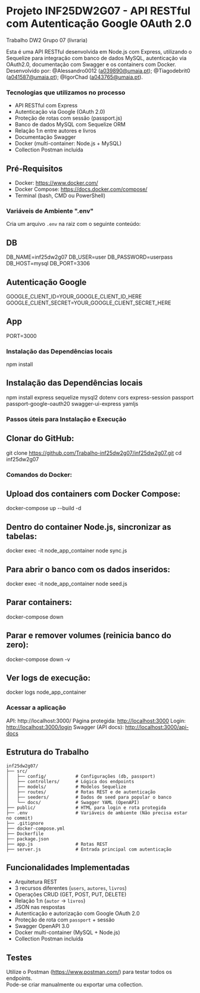 # Projeto INF25DW2G07 - API RESTful com Autenticação Google OAuth 2.0
Trabalho DW2 Grupo 07 (livraria)

Esta é uma API RESTful desenvolvida em Node.js com Express, utilizando o Sequelize para integração com banco de dados MySQL, autenticação via OAuth2.0, documentação com Swagger e os containers com Docker.  
Desenvolvido por: @Alessandro0012 (a039890@umaia.pt); @Tiagodebrit0 (a041587@umaia.pt); @IgorChad (a043765@umaia.pt).

### Tecnologias que utilizamos no processo
- API RESTful com Express
- Autenticação via Google (OAuth 2.0)
- Proteção de rotas com sessão (passport.js)
- Banco de dados MySQL com Sequelize ORM
- Relação 1:n entre autores e livros
- Documentação Swagger
- Docker (multi-container: Node.js + MySQL)
- Collection Postman incluída

## Pré-Requisitos
- Docker: https://www.docker.com/  
- Docker Compose: https://docs.docker.com/compose/  
- Terminal (bash, CMD ou PowerShell)

### Variáveis de Ambiente ".env"
Cria um arquivo `.env` na raiz com o seguinte conteúdo:

## DB
DB_NAME=inf25dw2g07
DB_USER=user
DB_PASSWORD=userpass
DB_HOST=mysql
DB_PORT=3306

## Autenticação Google
GOOGLE_CLIENT_ID=YOUR_GOOGLE_CLIENT_ID_HERE
GOOGLE_CLIENT_SECRET=YOUR_GOOGLE_CLIENT_SECRET_HERE

## App
PORT=3000

### Instalação das Dependências locais
npm install
## Instalação das Dependências locais
npm install express sequelize mysql2 dotenv cors express-session passport passport-google-oauth20 swagger-ui-express yamljs

### Passos úteis para Instalação e Execução
## Clonar do GitHub:
git clone https://github.com/Trabalho-inf25dw2g07/inf25dw2g07.git
cd inf25dw2g07

### Comandos do Docker:
## Upload dos containers com Docker Compose:
docker-compose up --build -d
## Dentro do container Node.js, sincronizar as tabelas:
docker exec -it node_app_container node sync.js
## Para abrir o banco com os dados inseridos:
docker exec -it node_app_container node seed.js
## Parar containers:
docker-compose down
## Parar e remover volumes (reinicia banco do zero):
docker-compose down -v
## Ver logs de execução:
docker logs node_app_container

### Acessar a aplicação
API: http://localhost:3000/ 
Página protegida: [http://localhost:3000](http://localhost:3000)
Login: [http://localhost:3000/login](http://localhost:3000/login)
Swagger (API docs): [http://localhost:3000/api-docs](http://localhost:3000/api-docs)

## Estrutura do Trabalho
```
inf25dw2g07/
├── src/
│   ├── config/           # Configurações (db, passport)
│   ├── controllers/      # Lógica dos endpoints
│   ├── models/           # Modelos Sequelize
│   ├── routes/           # Rotas REST e de autenticação
│   ├── seeders/          # Dados de seed para popular o banco
│   └── docs/             # Swagger YAML (OpenAPI)
├── public/               # HTML para login e rota protegida
├── .env                  # Variáveis de ambiente (Não precisa estar no commit)
├── .gitignore
├── docker-compose.yml
├── Dockerfile
├── package.json
├── app.js                # Rotas REST
├── server.js             # Entrada principal com autenticação
```

## Funcionalidades Implementadas 
- Arquitetura REST
- 3 recursos diferentes (`users`, `autores`, `livros`)
- Operações CRUD (GET, POST, PUT, DELETE)
- Relação 1:n (`autor` → `livros`)
- JSON nas respostas
- Autenticação e autorização com Google OAuth 2.0
- Proteção de rota com `passport` + sessão
- Swagger OpenAPI 3.0
- Docker multi-container (MySQL + Node.js)
- Collection Postman incluída

## Testes
Utilize o Postman (https://www.postman.com/) para testar todos os endpoints.  
Pode-se criar manualmente ou exportar uma collection.
